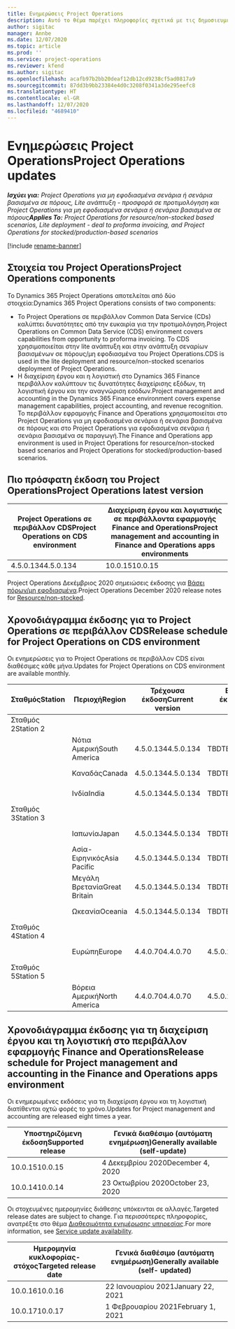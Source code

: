 ```yaml
---
title: Ενημερώσεις Project Operations
description: Αυτό το θέμα παρέχει πληροφορίες σχετικά με τις δημοσιευμένες εκδόσεις του Dynamics 365 Project Operations.
author: sigitac
manager: Annbe
ms.date: 12/07/2020
ms.topic: article
ms.prod: ''
ms.service: project-operations
ms.reviewer: kfend
ms.author: sigitac
ms.openlocfilehash: acafb97b2bb20deaf12db12cd9238cf5ad0817a9
ms.sourcegitcommit: 87dd3b9bb23384e4d0c3208f0341a3de295eefc8
ms.translationtype: HT
ms.contentlocale: el-GR
ms.lasthandoff: 12/07/2020
ms.locfileid: "4689410"
---
```

# <a name="project-operations-updates"></a><span data-ttu-id="b0f18-103">Ενημερώσεις Project Operations</span><span class="sxs-lookup"><span data-stu-id="b0f18-103">Project Operations updates</span></span>

<span data-ttu-id="b0f18-104">_**Ισχύει για:** Project Operations για μη εφοδιασμένα σενάρια ή σενάρια βασισμένα σε πόρους, Lite ανάπτυξη - προσφορά σε προτιμολόγηση και Project Operations για μη εφοδιασμένα σενάρια ή σενάρια βασισμένα σε πόρους_</span><span class="sxs-lookup"><span data-stu-id="b0f18-104">_**Applies To:** Project Operations for resource/non-stocked based scenarios, Lite deployment - deal to proforma invoicing, and Project Operations for stocked/production-based scenarios_</span></span>

[!include [rename-banner](~/includes/cc-data-platform-banner.md)]

## <a name="project-operations-components"></a><span data-ttu-id="b0f18-105">Στοιχεία του Project Operations</span><span class="sxs-lookup"><span data-stu-id="b0f18-105">Project Operations components</span></span>

<span data-ttu-id="b0f18-106">Το Dynamics 365 Project Operations αποτελείται από δύο στοιχεία:</span><span class="sxs-lookup"><span data-stu-id="b0f18-106">Dynamics 365 Project Operations consists of two components:</span></span>

- <span data-ttu-id="b0f18-107">Το Project Operations σε περιβάλλον Common Data Service (CDs) καλύπτει δυνατότητες από την ευκαιρία για την προτιμολόγηση.</span><span class="sxs-lookup"><span data-stu-id="b0f18-107">Project Operations on Common Data Service (CDS) environment covers capabilities from opportunity to proforma invoicing.</span></span> <span data-ttu-id="b0f18-108">Το CDS χρησιμοποιείται στην lite ανάπτυξη και στην ανάπτυξη σεναρίων βασισμένων σε πόρους/μη εφοδιασμένα του Project Operations.</span><span class="sxs-lookup"><span data-stu-id="b0f18-108">CDS is used in the lite deployment and resource/non-stocked scenarios deployment of Project Operations.</span></span>
- <span data-ttu-id="b0f18-109">Η διαχείριση έργου και η λογιστική στο Dynamics 365 Finance περιβάλλον καλύπτουν τις δυνατότητες διαχείρισης εξόδων, τη λογιστική έργου και την αναγνώριση εσόδων.</span><span class="sxs-lookup"><span data-stu-id="b0f18-109">Project management and accounting in the Dynamics 365 Finance environment covers expense management capabilities, project accounting, and revenue recognition.</span></span> <span data-ttu-id="b0f18-110">Το περιβάλλον εφραμογής Finance and Operations χρησιμοποιείται στο Project Operations για μη εφοδιασμένα σενάρια ή σενάρια βασισμένα σε πόρους και στο Project Operations για εφοδιασμένα σενάρια ή σενάρια βασισμένα σε παραγωγή.</span><span class="sxs-lookup"><span data-stu-id="b0f18-110">The Finance and Operations app environment is used in Project Operations for resource/non-stocked based scenarios and Project Operations for stocked/production-based scenarios.</span></span>

## <a name="project-operations-latest-version"></a><span data-ttu-id="b0f18-111">Πιο πρόσφατη έκδοση του Project Operations</span><span class="sxs-lookup"><span data-stu-id="b0f18-111">Project Operations latest version</span></span>

| <span data-ttu-id="b0f18-112">Project Operations σε περιβάλλον CDS</span><span class="sxs-lookup"><span data-stu-id="b0f18-112">Project Operations on CDS environment</span></span> | <span data-ttu-id="b0f18-113">Διαχείριση έργου και λογιστικής σε περιβάλλοντα εφαρμογής Finance and Operations</span><span class="sxs-lookup"><span data-stu-id="b0f18-113">Project management and accounting in Finance and Operations apps environments</span></span> |
| --- | --- |
| <span data-ttu-id="b0f18-114">4.5.0.134</span><span class="sxs-lookup"><span data-stu-id="b0f18-114">4.5.0.134</span></span> | <span data-ttu-id="b0f18-115">10.0.15</span><span class="sxs-lookup"><span data-stu-id="b0f18-115">10.0.15</span></span> |

<span data-ttu-id="b0f18-116">Project Operations Δεκέμβριος 2020 σημειώσεις έκδοσης για [Βάσει πόρων/μη εφοδιασμένα](whats-new-dec-2020-resource-based.md).</span><span class="sxs-lookup"><span data-stu-id="b0f18-116">Project Operations December 2020 release notes for [Resource/non-stocked](whats-new-dec-2020-resource-based.md).</span></span>

## <a name="release-schedule-for-project-operations-on-cds-environment"></a><span data-ttu-id="b0f18-117">Χρονοδιάγραμμα έκδοσης για το Project Operations σε περιβάλλον CDS</span><span class="sxs-lookup"><span data-stu-id="b0f18-117">Release schedule for Project Operations on CDS environment</span></span>

<span data-ttu-id="b0f18-118">Οι ενημερώσεις για το Project Operations σε περιβάλλον CDS είναι διαθέσιμες κάθε μήνα.</span><span class="sxs-lookup"><span data-stu-id="b0f18-118">Updates for Project Operations on CDS environment are available monthly.</span></span> 

| <span data-ttu-id="b0f18-119">Σταθμός</span><span class="sxs-lookup"><span data-stu-id="b0f18-119">Station</span></span>   | <span data-ttu-id="b0f18-120">Περιοχή</span><span class="sxs-lookup"><span data-stu-id="b0f18-120">Region</span></span>        | <span data-ttu-id="b0f18-121">Τρέχουσα έκδοση</span><span class="sxs-lookup"><span data-stu-id="b0f18-121">Current version</span></span> | <span data-ttu-id="b0f18-122">Επόμενη έκδοση</span><span class="sxs-lookup"><span data-stu-id="b0f18-122">Next version</span></span> | <span data-ttu-id="b0f18-123">Γενικώς διαθέσιμο</span><span class="sxs-lookup"><span data-stu-id="b0f18-123">Generally available</span></span> |
|-----------|---------------|-----------------|--------------|---------------------|
| <span data-ttu-id="b0f18-124">Σταθμός 2</span><span class="sxs-lookup"><span data-stu-id="b0f18-124">Station 2</span></span> |   &nbsp;      |    &nbsp;       | &nbsp;       |      &nbsp;         |
|   &nbsp;  | <span data-ttu-id="b0f18-125">Νότια Αμερική</span><span class="sxs-lookup"><span data-stu-id="b0f18-125">South America</span></span> |  <span data-ttu-id="b0f18-126">4.5.0.134</span><span class="sxs-lookup"><span data-stu-id="b0f18-126">4.5.0.134</span></span>       | <span data-ttu-id="b0f18-127">TBD</span><span class="sxs-lookup"><span data-stu-id="b0f18-127">TBD</span></span>     | <span data-ttu-id="b0f18-128">08-Ιαν-21</span><span class="sxs-lookup"><span data-stu-id="b0f18-128">08-Jan-21</span></span>           |
|    &nbsp; | <span data-ttu-id="b0f18-129">Καναδάς</span><span class="sxs-lookup"><span data-stu-id="b0f18-129">Canada</span></span>        |  <span data-ttu-id="b0f18-130">4.5.0.134</span><span class="sxs-lookup"><span data-stu-id="b0f18-130">4.5.0.134</span></span>       | <span data-ttu-id="b0f18-131">TBD</span><span class="sxs-lookup"><span data-stu-id="b0f18-131">TBD</span></span>     | <span data-ttu-id="b0f18-132">08-Ιαν-21</span><span class="sxs-lookup"><span data-stu-id="b0f18-132">08-Jan-21</span></span>          |
|   &nbsp;  | <span data-ttu-id="b0f18-133">Ινδία</span><span class="sxs-lookup"><span data-stu-id="b0f18-133">India</span></span>         |  <span data-ttu-id="b0f18-134">4.5.0.134</span><span class="sxs-lookup"><span data-stu-id="b0f18-134">4.5.0.134</span></span>       | <span data-ttu-id="b0f18-135">TBD</span><span class="sxs-lookup"><span data-stu-id="b0f18-135">TBD</span></span>     | <span data-ttu-id="b0f18-136">08-Ιαν-21</span><span class="sxs-lookup"><span data-stu-id="b0f18-136">08-Jan-21</span></span>           |
| <span data-ttu-id="b0f18-137">Σταθμός 3</span><span class="sxs-lookup"><span data-stu-id="b0f18-137">Station 3</span></span>  |      &nbsp;   |     &nbsp;      |     &nbsp;   |      &nbsp;         |
|   &nbsp;  | <span data-ttu-id="b0f18-138">Ιαπωνία</span><span class="sxs-lookup"><span data-stu-id="b0f18-138">Japan</span></span>         |  <span data-ttu-id="b0f18-139">4.5.0.134</span><span class="sxs-lookup"><span data-stu-id="b0f18-139">4.5.0.134</span></span>       | <span data-ttu-id="b0f18-140">TBD</span><span class="sxs-lookup"><span data-stu-id="b0f18-140">TBD</span></span>     | <span data-ttu-id="b0f18-141">15-Ιαν-21</span><span class="sxs-lookup"><span data-stu-id="b0f18-141">15-Jan-21</span></span>           |
|   &nbsp;  | <span data-ttu-id="b0f18-142">Ασία-Ειρηνικός</span><span class="sxs-lookup"><span data-stu-id="b0f18-142">Asia Pacific</span></span>  |  <span data-ttu-id="b0f18-143">4.5.0.134</span><span class="sxs-lookup"><span data-stu-id="b0f18-143">4.5.0.134</span></span>       | <span data-ttu-id="b0f18-144">TBD</span><span class="sxs-lookup"><span data-stu-id="b0f18-144">TBD</span></span>     | <span data-ttu-id="b0f18-145">15-Ιαν-21</span><span class="sxs-lookup"><span data-stu-id="b0f18-145">15-Jan-21</span></span>           |
|   &nbsp;  | <span data-ttu-id="b0f18-146">Μεγάλη Βρετανία</span><span class="sxs-lookup"><span data-stu-id="b0f18-146">Great Britain</span></span> |  <span data-ttu-id="b0f18-147">4.5.0.134</span><span class="sxs-lookup"><span data-stu-id="b0f18-147">4.5.0.134</span></span>       | <span data-ttu-id="b0f18-148">TBD</span><span class="sxs-lookup"><span data-stu-id="b0f18-148">TBD</span></span>     | <span data-ttu-id="b0f18-149">15-Ιαν-21</span><span class="sxs-lookup"><span data-stu-id="b0f18-149">15-Jan-21</span></span>           |
|   &nbsp;  | <span data-ttu-id="b0f18-150">Ωκεανία</span><span class="sxs-lookup"><span data-stu-id="b0f18-150">Oceania</span></span>       |  <span data-ttu-id="b0f18-151">4.5.0.134</span><span class="sxs-lookup"><span data-stu-id="b0f18-151">4.5.0.134</span></span>       | <span data-ttu-id="b0f18-152">TBD</span><span class="sxs-lookup"><span data-stu-id="b0f18-152">TBD</span></span>     | <span data-ttu-id="b0f18-153">15-Ιαν-21</span><span class="sxs-lookup"><span data-stu-id="b0f18-153">15-Jan-21</span></span>           |
| <span data-ttu-id="b0f18-154">Σταθμός 4</span><span class="sxs-lookup"><span data-stu-id="b0f18-154">Station 4</span></span> |     &nbsp;    |     &nbsp;      |     &nbsp;   |      &nbsp;         |
|   &nbsp;  | <span data-ttu-id="b0f18-155">Ευρώπη</span><span class="sxs-lookup"><span data-stu-id="b0f18-155">Europe</span></span>        |  <span data-ttu-id="b0f18-156">4.4.0.70</span><span class="sxs-lookup"><span data-stu-id="b0f18-156">4.4.0.70</span></span>       | <span data-ttu-id="b0f18-157">4.5.0.134</span><span class="sxs-lookup"><span data-stu-id="b0f18-157">4.5.0.134</span></span>     | <span data-ttu-id="b0f18-158">11-Δεκ-20</span><span class="sxs-lookup"><span data-stu-id="b0f18-158">11-Dec-20</span></span>           |
| <span data-ttu-id="b0f18-159">Σταθμός 5</span><span class="sxs-lookup"><span data-stu-id="b0f18-159">Station 5</span></span> |     &nbsp;    |     &nbsp;      |     &nbsp;   |      &nbsp;         |
|   &nbsp;  | <span data-ttu-id="b0f18-160">Βόρεια Αμερική</span><span class="sxs-lookup"><span data-stu-id="b0f18-160">North America</span></span> |  <span data-ttu-id="b0f18-161">4.4.0.70</span><span class="sxs-lookup"><span data-stu-id="b0f18-161">4.4.0.70</span></span>       | <span data-ttu-id="b0f18-162">4.5.0.134</span><span class="sxs-lookup"><span data-stu-id="b0f18-162">4.5.0.134</span></span>     | <span data-ttu-id="b0f18-163">18-Δεκ-20</span><span class="sxs-lookup"><span data-stu-id="b0f18-163">18-Dec-20</span></span>           |

## <a name="release-schedule-for-project-management-and-accounting-in-the-finance-and-operations-apps-environment"></a><span data-ttu-id="b0f18-164">Χρονοδιάγραμμα έκδοσης για τη διαχείριση έργου και τη λογιστική στο περιβάλλον εφαρμογής Finance and Operations</span><span class="sxs-lookup"><span data-stu-id="b0f18-164">Release schedule for Project management and accounting in the Finance and Operations apps environment</span></span>

<span data-ttu-id="b0f18-165">Οι ενημερωμένες εκδόσεις για τη διαχείριση έργου και τη λογιστική διατίθενται οχτώ φορές το χρόνο.</span><span class="sxs-lookup"><span data-stu-id="b0f18-165">Updates for Project management and accounting are released eight times a year.</span></span>

| <span data-ttu-id="b0f18-166">Υποστηριζόμενη έκδοση</span><span class="sxs-lookup"><span data-stu-id="b0f18-166">Supported release</span></span> | <span data-ttu-id="b0f18-167">Γενικά διαθέσιμο (αυτόματη ενημέρωση)</span><span class="sxs-lookup"><span data-stu-id="b0f18-167">Generally available (self-update)</span></span> |
| --- | --- |
| <span data-ttu-id="b0f18-168">10.0.15</span><span class="sxs-lookup"><span data-stu-id="b0f18-168">10.0.15</span></span> | <span data-ttu-id="b0f18-169">4 Δεκεμβρίου 2020</span><span class="sxs-lookup"><span data-stu-id="b0f18-169">December 4, 2020</span></span> |
| <span data-ttu-id="b0f18-170">10.0.14</span><span class="sxs-lookup"><span data-stu-id="b0f18-170">10.0.14</span></span> | <span data-ttu-id="b0f18-171">23 Οκτωβρίου 2020</span><span class="sxs-lookup"><span data-stu-id="b0f18-171">October 23, 2020</span></span> |

<span data-ttu-id="b0f18-172">Οι στοχευμένες ημερομηνίες διάθεσης υπόκεινται σε αλλαγές.</span><span class="sxs-lookup"><span data-stu-id="b0f18-172">Targeted release dates are subject to change.</span></span> <span data-ttu-id="b0f18-173">Για περισσότερες πληροφορίες, ανατρέξτε στο θέμα [Διαθεσιμότητα ενημέρωσης υπηρεσίας](https://docs.microsoft.com/dynamics365/fin-ops-core/fin-ops/get-started/public-preview-releases?toc=/dynamics365/finance/toc.json).</span><span class="sxs-lookup"><span data-stu-id="b0f18-173">For more information, see [Service update availability](https://docs.microsoft.com/dynamics365/fin-ops-core/fin-ops/get-started/public-preview-releases?toc=/dynamics365/finance/toc.json).</span></span>

| <span data-ttu-id="b0f18-174">Ημερομηνία κυκλοφορίας-στόχος</span><span class="sxs-lookup"><span data-stu-id="b0f18-174">Targeted release date</span></span> | <span data-ttu-id="b0f18-175">Γενικά διαθέσιμο (αυτόματη ενημέρωση)</span><span class="sxs-lookup"><span data-stu-id="b0f18-175">Generally available (self- updated)</span></span> |
| --- | --- |
| <span data-ttu-id="b0f18-176">10.0.16</span><span class="sxs-lookup"><span data-stu-id="b0f18-176">10.0.16</span></span> | <span data-ttu-id="b0f18-177">22 Ιανουαρίου 2021</span><span class="sxs-lookup"><span data-stu-id="b0f18-177">January 22, 2021</span></span> |
| <span data-ttu-id="b0f18-178">10.0.17</span><span class="sxs-lookup"><span data-stu-id="b0f18-178">10.0.17</span></span> | <span data-ttu-id="b0f18-179">1 Φεβρουαρίου 2021</span><span class="sxs-lookup"><span data-stu-id="b0f18-179">February 1, 2021</span></span> |

